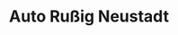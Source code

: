 ---
title: "Auto Rußig Neustadt"
url: /neustadt-in-sachsen/auto-russig-neustadt-seifenweg/
shop: Autohaus
---